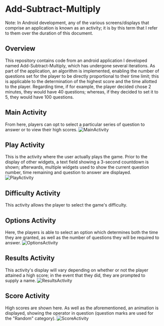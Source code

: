 # Add-Subtract-Multiply
Note: In Android development, any of the various screens/displays that comprise an application is known as an activity; it is by this term that I refer to them over the duration of this document.

## Overview
This repository contains code from an android application I developed named Add-Subtract-Multiply, which has undergone several iterations. As part of the application, an algorithm is implemented, enabling the number of questions set for the player to be directly proportional to their time limit; this is applicable to the determination of the highest score and the time allotted to the player. Regarding time, if for example, the player decided chose 2 minutes, they would have 40 questions; whereas, if they decided to set it to 5, they would have 100 questions. 

## Main Activity
From here, players can opt to select a particular series of question to answer or to view their high scores.
![MainActivity](https://lh3.googleusercontent.com/OxVzbmQGBpbMPNo2sXbOgJiYeFHJbKlPxk6CztxcSKfx9C6GUVyV1HyVfJc_pkKHoQ=w720-h310-rw)

## Play Activity
This is the activity where the user actually plays the game. Prior to the display of other widgets, a text field showing a 3-second countdown is shown; afterwards, multiple widgets used to show the current question number, time remaining and question to answer are displayed.
![PlayActivity](https://lh3.googleusercontent.com/LivoW2u9DW4Th3meqnG2AH6gkac1Eybo9_prnbM76OEekV9U50GI0dyDky18Wh-63To=w720-h310-rw)

## Difficulty Activity
This activity allows the player to select the game's difficulty.

## Options Activity
Here, the players is able to select an option which determines both the time they are granted, as well as the number of questions they will be required to answer.
![OptionsActivity](https://lh3.googleusercontent.com/VK7rpBMRu_EUDVg9nmHcD4OZr_w-4rsutTHC3Lx_Cxvp-_Ap4MXFKgoMMVIRydWWhQ=w720-h310-rw)

## Results Activity
This activity's display will vary depending on whether or not the player attained a high score; in the event that they did, they are prompted to supply a name. 
![ResultsActivity](https://lh3.googleusercontent.com/LivoW2u9DW4Th3meqnG2AH6gkac1Eybo9_prnbM76OEekV9U50GI0dyDky18Wh-63To=w720-h310-rw)

## Score Activity
High scores are shown here. As well as the aforementioned, an animation is displayed, showing the operator in question (question marks are used for the "Random" category).
![ScoreActivity](https://lh3.googleusercontent.com/uzzrVWXfeuZkfrZb1z-XfyalfHx8EgkltYBz4Bq7phRL-264xR8tNlDqe4YPQHsA1yo=w720-h310-rw)
